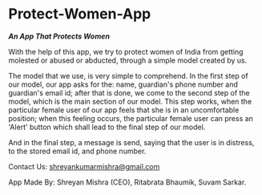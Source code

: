 # Protect-Women-App
_**An App That Protects Women**_

With the help of this app, we try to protect women of India from getting molested or abused or abducted, through a simple model created by us.

The model that we use, is very simple to comprehend. In the first step of our model, our app asks for the: name, guardian's phone number and guardian's email id; after that is done, we come to the second step of the model, which is the main section of our model. This step works, when the particular female user of our app feels that she is in an uncomfortable position; when this feeling occurs, the particular female user can press an 'Alert' button which shall lead to the final step of our model. 

And in the final step, a message is send, saying that the user is in distress, to the stored email id, and phone number.

Contact Us: shreyankumarmishra@gmail.com
         
        
App Made By: Shreyan Mishra (CEO),
             Ritabrata Bhaumik,
             Suvam Sarkar.
